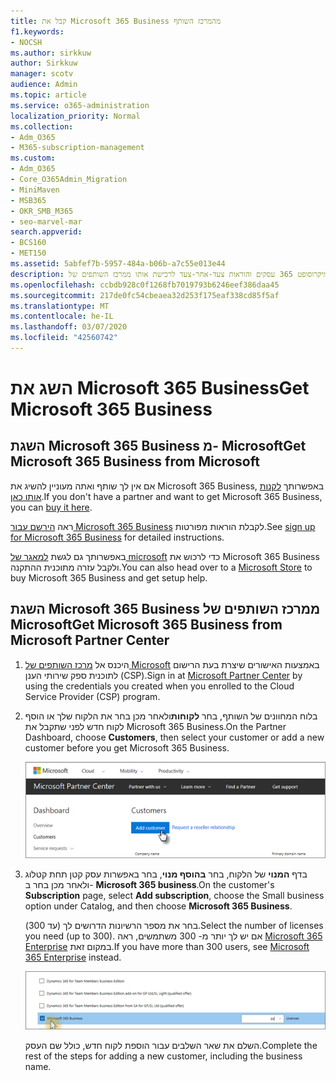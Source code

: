 ```yaml
---
title: קבל את Microsoft 365 Business מהמרכז השותף
f1.keywords:
- NOCSH
ms.author: sirkkuw
author: Sirkkuw
manager: scotv
audience: Admin
ms.topic: article
ms.service: o365-administration
localization_priority: Normal
ms.collection:
- Adm_O365
- M365-subscription-management
ms.custom:
- Adm_O365
- Core_O365Admin_Migration
- MiniMaven
- MSB365
- OKR_SMB_M365
- seo-marvel-mar
search.appverid:
- BCS160
- MET150
ms.assetid: 5abfef7b-5957-484a-b06b-a7c55e013e44
description: גלה את האפשרויות שלך לרכישת מיקרוסופט 365 עסקים והוראות צעד-אחר-צעד לרכישת אותו ממרכז השותפים של Microsoft.
ms.openlocfilehash: ccbdb928c0f1268fb7019793b6246eef386daa45
ms.sourcegitcommit: 217de0fc54cbeaea32d253f175eaf338cd85f5af
ms.translationtype: MT
ms.contentlocale: he-IL
ms.lasthandoff: 03/07/2020
ms.locfileid: "42560742"
---
```

# <a name="get-microsoft-365-business"></a><span data-ttu-id="4625d-103">השג את Microsoft 365 Business</span><span class="sxs-lookup"><span data-stu-id="4625d-103">Get Microsoft 365 Business</span></span>

## <a name="get-microsoft-365-business-from-microsoft"></a><span data-ttu-id="4625d-104">השגת Microsoft 365 Business מ- Microsoft</span><span class="sxs-lookup"><span data-stu-id="4625d-104">Get Microsoft 365 Business from Microsoft</span></span>

<span data-ttu-id="4625d-105">אם אין לך שותף ואתה מעוניין להשיג את Microsoft 365 Business, באפשרותך [לקנות אותו כאן](https://www.microsoft.com/en-US/microsoft-365/business).</span><span class="sxs-lookup"><span data-stu-id="4625d-105">If you don't have a partner and want to get Microsoft 365 Business, you can [buy it here](https://www.microsoft.com/en-US/microsoft-365/business).</span></span>

<span data-ttu-id="4625d-106">ראה [הירשם עבור Microsoft 365 Business](sign-up.md) לקבלת הוראות מפורטות.</span><span class="sxs-lookup"><span data-stu-id="4625d-106">See [sign up for Microsoft 365 Business](sign-up.md) for detailed instructions.</span></span>

<span data-ttu-id="4625d-107">באפשרותך גם לגשת [למאגר של microsoft](https://www.microsoft.com/en-us/store/locations/find-a-store?icid=en_US_Store_UH_FAS) כדי לרכוש את Microsoft 365 Business ולקבל עזרה מתוכנית ההתקנה.</span><span class="sxs-lookup"><span data-stu-id="4625d-107">You can also head over to a [Microsoft Store](https://www.microsoft.com/en-us/store/locations/find-a-store?icid=en_US_Store_UH_FAS) to buy Microsoft 365 Business and get setup help.</span></span>
  
## <a name="get-microsoft-365-business-from-microsoft-partner-center"></a><span data-ttu-id="4625d-108">השגת Microsoft 365 Business ממרכז השותפים של Microsoft</span><span class="sxs-lookup"><span data-stu-id="4625d-108">Get Microsoft 365 Business from Microsoft Partner Center</span></span>

1. <span data-ttu-id="4625d-109">היכנס אל [מרכז השותפים של Microsoft](https://go.microsoft.com/fwlink/p/?linkid=849910) באמצעות האישורים שיצרת בעת הרישום לתוכנית ספק שירותי הענן (CSP).</span><span class="sxs-lookup"><span data-stu-id="4625d-109">Sign in at [Microsoft Partner Center](https://go.microsoft.com/fwlink/p/?linkid=849910) by using the credentials you created when you enrolled to the Cloud Service Provider (CSP) program.</span></span> 
    
2. <span data-ttu-id="4625d-110">בלוח המחוונים של השותף, בחר **לקוחות**ולאחר מכן בחר את הלקוח שלך או הוסף לקוח חדש לפני שתקבל את Microsoft 365 Business.</span><span class="sxs-lookup"><span data-stu-id="4625d-110">On the Partner Dashboard, choose **Customers**, then select your customer or add a new customer before you get Microsoft 365 Business.</span></span>
    
    ![במרכז השותפים של Microsoft, הוסף לקוח.](../media/ec807d07-bbd2-411f-8fe1-c644cf9a3882.png)
  
3. <span data-ttu-id="4625d-112">בדף **המנוי** של הלקוח, בחר **בהוסף מנוי**, בחר באפשרות עסק קטן תחת קטלוג ולאחר מכן בחר ב- **Microsoft 365 business**.</span><span class="sxs-lookup"><span data-stu-id="4625d-112">On the customer's **Subscription** page, select **Add subscription**, choose the Small business option under Catalog, and then choose **Microsoft 365 Business**.</span></span>
    
    <span data-ttu-id="4625d-113">בחר את מספר הרשיונות הדרושים לך (עד 300).</span><span class="sxs-lookup"><span data-stu-id="4625d-113">Select the number of licenses you need (up to 300).</span></span> <span data-ttu-id="4625d-114">אם יש לך יותר מ- 300 משתמשים, ראה [Microsoft 365 Enterprise](https://go.microsoft.com/fwlink/p/?linkid=862316) במקום זאת.</span><span class="sxs-lookup"><span data-stu-id="4625d-114">If you have more than 300 users, see [Microsoft 365 Enterprise](https://go.microsoft.com/fwlink/p/?linkid=862316) instead.</span></span> 
    
    ![בדף המנוי החדש, בחר בעסק קטן.](../media/52d99e89-2175-4974-84bb-dd626048541b.png)
  
    <span data-ttu-id="4625d-116">השלם את שאר השלבים עבור הוספת לקוח חדש, כולל שם העסק.</span><span class="sxs-lookup"><span data-stu-id="4625d-116">Complete the rest of the steps for adding a new customer, including the business name.</span></span>
    


